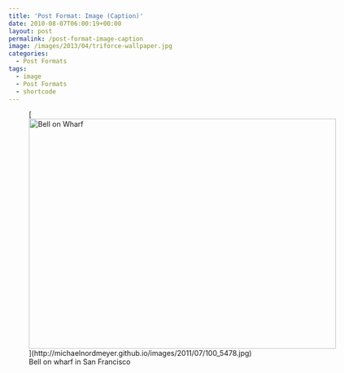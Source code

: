 ```yaml
---
title: 'Post Format: Image (Caption)'
date: 2010-08-07T06:00:19+00:00
layout: post
permalink: /post-format-image-caption
image: /images/2013/04/triforce-wallpaper.jpg
categories:
  - Post Formats
tags:
  - image
  - Post Formats
  - shortcode
---
```

<figure style="width: 604px" class="caption alignnone">[<img class="size-large" src="http://michaelnordmeyer.github.io/images/2011/07/100_5478.jpg?w=604" alt="Bell on Wharf" width="604" height="453" srcset="http://michaelnordmeyer.github.io/images/2011/07/100_5478.jpg 1600w, http://michaelnordmeyer.github.io/images/2011/07/100_5478-300x225.jpg 300w, http://michaelnordmeyer.github.io/images/2011/07/100_5478-768x576.jpg 768w, http://michaelnordmeyer.github.io/images/2011/07/100_5478-1024x768.jpg 1024w" sizes="(max-width: 604px) 100vw, 604px" />](http://michaelnordmeyer.github.io/images/2011/07/100_5478.jpg)<figcaption class="caption-text">Bell on wharf in San Francisco</figcaption></figure>